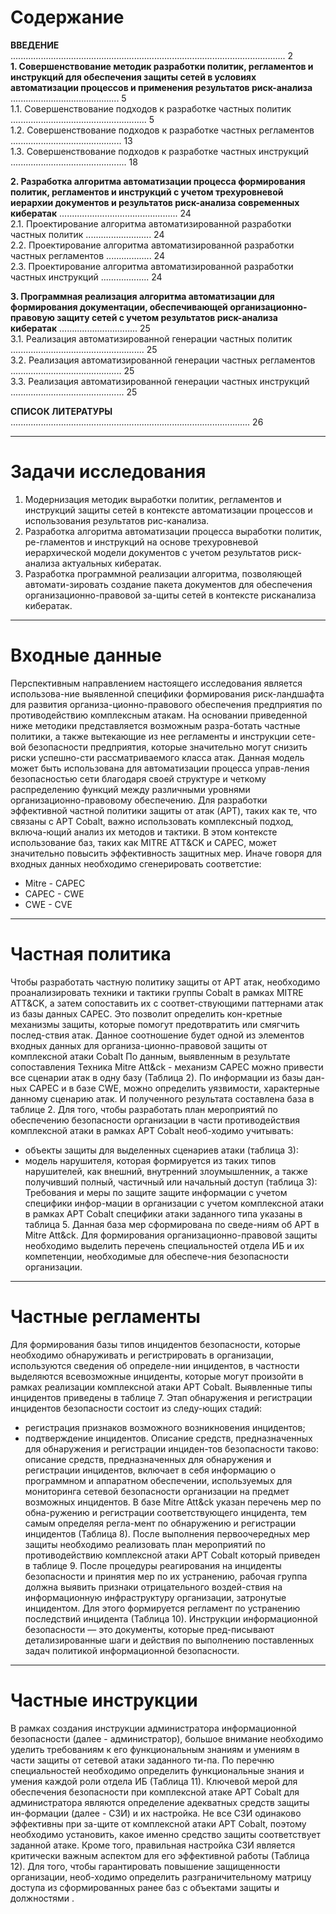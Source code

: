 # Содержание

**ВВЕДЕНИЕ** ............................................................................................................. 2  
**1. Совершенствование методик разработки политик, регламентов и инструкций для обеспечения защиты сетей в условиях автоматизации процессов и применения результатов риск-анализа** ........................................... 5  
1.1. Совершенствование подходов к разработке частных политик ...................................................... 5  
1.2. Совершенствование подходов к разработке частных регламентов ............................................ 13  
1.3. Совершенствование подходов к разработке частных инструкций .............................................. 18  

**2. Разработка алгоритма автоматизации процесса формирования политик, регламентов и инструкций с учетом трехуровневой иерархии документов и результатов риск-анализа современных кибератак** ............................................... 24  
2.1. Проектирование алгоритма автоматизированной разработки частных политик .......................... 24  
2.2. Проектирование алгоритма автоматизированной разработки частных регламентов .................. 24  
2.3. Проектирование алгоритма автоматизированной разработки частных инструкций ................... 24  

**3. Программная реализация алгоритма автоматизации для формирования документации, обеспечивающей организационно-правовую защиту сетей с учетом результатов риск-анализа кибератак** ............................... 25  
3.1. Реализация автоматизированной генерации частных политик ..................................................... 25  
3.2. Реализация автоматизированной генерации частных регламентов ............................................ 25  
3.3. Реализация автоматизированной генерации частных инструкций ............................................. 25  

**СПИСОК ЛИТЕРАТУРЫ** ............................................................................................... 26  

---
# Задачи исследования
1) Модернизация методик выработки политик, регламентов и инструкций защиты сетей в контексте автоматизации процессов и использования результатов рис-канализа.
2) Разработка алгоритма автоматизации процесса выработки политик, ре-гламентов и инструкций на основе трехуровневой иерархической модели документов с учетом результатов риск-анализа актуальных кибератак.
3) Разработка программной реализации алгоритма, позволяющей автомати-зировать создание пакета документов для обеспечения организационно-правовой за-щиты сетей в контексте рисканализа кибератак.
---
# Входные данные
Перспективным направлением настоящего исследования является использова-ние выявленной специфики формирования риск-ландшафта для развития организа-ционно-правового обеспечения предприятия по противодействию комплексным атакам.
На основании приведенной ниже методики представляется возможным разра-ботать частные политики, а также вытекающие из нее регламенты и инструкции сете-вой безопасности предприятия, которые значительно могут снизить риски успешно-сти рассматриваемого класса атак.
Данная модель может быть использована для автоматизации процесса управ-ления безопасностью сети благодаря своей структуре и четкому распределению функций между различными уровнями организационно-правовому обеспечению.
Для разработки эффективной частной политики защиты от атак (APT), таких как те, что связаны с APT Cobalt, важно использовать комплексный подход, включа-ющий анализ их методов и тактики. В этом контексте использование баз, таких как MITRE ATT&CK и CAPEC, может значительно повысить эффективность защитных мер.
Иначе говоря для входных данных необходимо сгенерировать соответстие:
- Mitre - CAPEC
- CAPEC - CWE
- CWE - CVE 
---
# Частная политика
Чтобы разработать частную политику защиты от APT атак, необходимо проанализировать техники и тактики группы Cobalt в рамках MITRE ATT&CK, а затем сопоставить их с соответ-ствующими паттернами атак из базы данных CAPEC. Это позволит определить кон-кретные механизмы защиты, которые помогут предотвратить или смягчить послед-ствия атак. 
Данное соотношение будет одной из элементов входных данных для организа-ционно-правовой защиты от комплексной атаки Cobalt 
По данным, выявленным в результате сопоставления Техника Mitre Att&ck - механизм CAPEC можно привести все сценарии атак в одну базу (Таблица 2).
По информации из базы дан-ных CAPEC и в базе CWE, можно определить уязвимости, характерные данному сценарию атак. И полученного результата составлена база в таблице 2.
Для того, чтобы разработать план мероприятий по обеспечению безопасности организации в части противодействия комплексной атаки в рамках APT Cobalt необ-ходимо учитывать:
- объекты защиты для выделенных сценариев атаки (таблица 3):
- модель нарушителя, которая формируется из таких типов нарушителей, как внешний, внутренний злоумышленник, а также получивший полный, частичный или начальный доступ (таблица 3):
Требования и меры по защите защите информации с учетом специфики инфор-мации в организации с учетом комплексной атаки в рамках APT Cobalt специфики атаки заданного типа указаны в таблица 5. Данная база мер сформирована по сведе-ниям об APT в Mitre Att&ck.
Для формирования организационно-правовой защиты необходимо выделить перечень специальностей отдела ИБ и их компетенции, необходимые для обеспече-ния безопасности организации.
---
# Частные регламенты
Для формирования базы типов инцидентов безопасности, которые необходимо обнаруживать и регистрировать в организации, используются сведения об определе-нии инцидентов, в частности выделяются всевозможные инциденты, которые могут произойти в рамках реализации комплексной атаки APT Cobalt. Выявленные типы инцидентов приведены в таблице 7.
Этап обнаружения и регистрации инцидентов безопасности состоит из следу-ющих стадий:
- регистрация признаков возможного возникновения инцидентов;
- подтверждение инцидентов.
Описание средств, предназначенных для обнаружения и регистрации инциден-тов безопасности таково: описание средств, предназначенных для обнаружения и регистрации инцидентов, включает в себя информацию о программном и аппаратном обеспечении, используемых для мониторинга сетевой безопасности организации на предмет возможных инцидентов. В базе Mitre Att&ck указан перечень мер по обна-ружению и регистрации соответствующего инцидента, тем самым определяя регла-мент по обнаружению и регистрации инцидентов (Таблица 8).
После выполнения первоочередных мер защиты необходимо реализовать план мероприятий по противодействию комплексной атаки APT Cobalt который приведен в таблице 9.
После процедуры реагирования на инциденты безопасности и принятия мер по их устранению, рабочая группа должна выявить признаки отрицательного воздей-ствия на информационную инфраструктуру организации, затронутые инцидентом. Для этого формируется регламент по устранению последствий инцидента (Таблица 10).
Инструкции информационной безопасности — это документы, которые пред-писывают детализированные шаги и действия по выполнению поставленных задач политикой информационной безопасности.
---
# Частные инструкции
B рамках создания инструкции администратора информационной безопасности (далее - администратор), большое внимание необходимо уделить требованиям к его функциональным знаниям и умениям в части защиты от сетевой атаки заданного ти-па. По перечню специальностей необходимо определить функциональные знания и умения каждой роли отдела ИБ (Таблица 11).
Ключевой мерой для обеспечения безопасности при комплексной атаке APT Cobalt для администратора являются определение адекватных средств защиты ин-формации (далее - СЗИ) и их настройка. Не все СЗИ одинаково эффективны при за-щите от комплексной атаки APT Cobalt, поэтому необходимо установить, какое именно средство защиты соответствует заданной атаке. Кроме того, правильная настройка СЗИ является критически важным аспектом для его эффективной работы (Таблица 12). 
Для того, чтобы гарантировать повышение защищенности организации, необ-ходимо определить разграничительному матрицу доступа из сформированных ранее баз с объектами защиты и должностями .